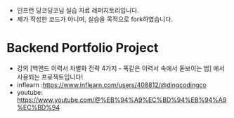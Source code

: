 - 인프런 딩코딩코님 실습 자료 레퍼지토리입니다.
- 제가 작성한 코드가 아니며, 실습을 목적으로 fork하였습니다.

# Backend Portfolio Project

- 강의 [백엔드 이력서 차별화 전략 4가지 - 똑같은 이력서 속에서 돋보이는 법] 에서 사용되는 프로젝트입니다!
- inflearn :https://www.inflearn.com/users/408812/@dingcodingco
- youtube: https://www.youtube.com/@%EB%94%A9%EC%BD%94%EB%94%A9%EC%BD%94
